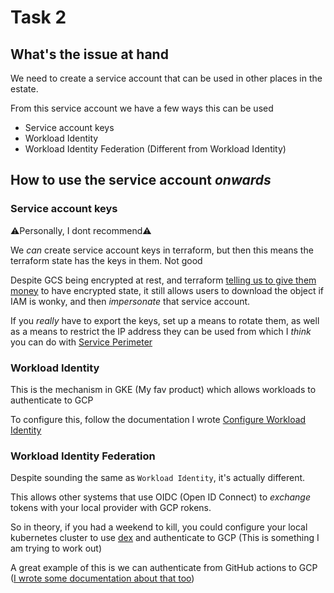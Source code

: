 # Task 2

## What's the issue at hand

We need to create a service account that can be used in other places in the estate.

From this service account we have a few ways this can be used

* Service account keys
* Workload Identity
* Workload Identity Federation (Different from Workload Identity)

## How to use the service account _onwards_

### Service account keys

⚠️Personally, I dont recommend⚠️

We _can_ create service account keys in terraform, but then this means the terraform state has the keys in them. Not good

Despite GCS being encrypted at rest, and terraform [telling us to give them money](https://developer.hashicorp.com/terraform/language/state/sensitive-data) to have encrypted state,
it still allows users to download the object if IAM is wonky, and then _impersonate_ that service account.

If you _really_ have to export the keys, set up a means to rotate them, as well as a means to restrict the IP address they can be used from
which I _think_ you can do with [Service Perimeter](https://cloud.google.com/vpc-service-controls/docs/service-perimeters)

### Workload Identity

This is the mechanism in GKE (My fav product) which allows workloads to authenticate to GCP

To configure this, follow the documentation I wrote [Configure Workload Identity](https://documentation.breadnet.co.uk/kubernetes/gke/configure-gke-workload-identity/)

### Workload Identity Federation

Despite sounding the same as `Workload Identity`, it's actually different.

This allows other systems that use OIDC (Open ID Connect) to _exchange_ tokens with your local provider with GCP rokens.

So in theory, if you had a weekend to kill, you could configure your local kubernetes cluster to use [dex](https://dexidp.io) and
authenticate to GCP (This is something I am trying to work out)

A great example of this is we can authenticate from GitHub actions to GCP ([I wrote some documentation about that too](https://documentation.breadnet.co.uk/kb/githubactions/authenticate-github-actions-to-gcp-using-workload-identity-federation/#how))
